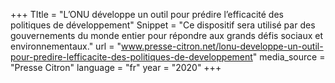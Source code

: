 +++
TItle = "L’ONU développe un outil pour prédire l’efficacité des politiques de développement"
Snippet = "Ce dispositif sera utilisé par des gouvernements du monde entier pour répondre aux grands défis sociaux et environnementaux."
url = "www.presse-citron.net/lonu-developpe-un-outil-pour-predire-lefficacite-des-politiques-de-developpement"
media_source = "Presse Citron"
language = "fr"
year = "2020"
+++